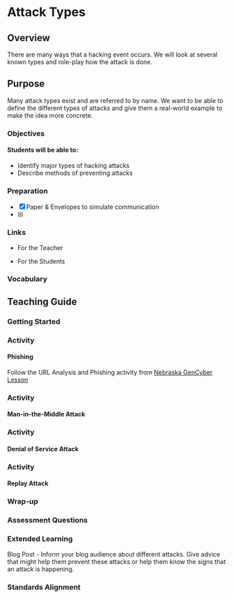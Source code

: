 # Attack Types

## Overview
There are many ways that a hacking event occurs.  We will look at several known types and role-play how the attack is done.

## Purpose
Many attack types exist and are referred to by name.  We want to be able to define the different types of attacks and give them a real-world example to make the idea more concrete.


### Objectives
#### Students will be able to:
- Identify major types of hacking attacks
- Describe methods of preventing attacks

### Preparation
- [x] Paper & Envelopes to simulate communication
- [x]

### Links
- For the Teacher

- For the Students

### Vocabulary

## Teaching Guide
### Getting Started

### Activity
#### Phishing
Follow the URL Analysis and Phishing activity from [Nebraska GenCyber Lesson](https://github.com/DerekBabb/nebraska-gencyber/blob/master/teachers/phishing/README.md)

### Activity
#### Man-in-the-Middle Attack

### Activity
#### Denial of Service Attack

### Activity
#### Replay Attack
 
### Wrap-up

### Assessment Questions

### Extended Learning
Blog Post - Inform your blog audience about different attacks. Give advice that might help them prevent these attacks or help them know the signs that an attack is happening.

### Standards Alignment
